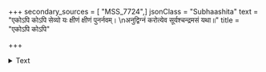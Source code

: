 +++
secondary_sources = [ "MSS_7724",]
jsonClass = "Subhaashita"
text = "एकोऽपि कोऽपि सेव्यो यः क्षीणं क्षीणं पुनर्नवम्।  \nअनुद्विग्नं करोत्येव सूर्यश्चन्द्रमसं यथा॥"
title = "एकोऽपि कोऽपि"

+++

<details><summary>Text</summary>

एकोऽपि कोऽपि सेव्यो यः क्षीणं क्षीणं पुनर्नवम्।  
अनुद्विग्नं करोत्येव सूर्यश्चन्द्रमसं यथा॥
</details>
